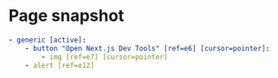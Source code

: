 # Page snapshot

```yaml
- generic [active]:
    - button "Open Next.js Dev Tools" [ref=e6] [cursor=pointer]:
        - img [ref=e7] [cursor=pointer]
    - alert [ref=e12]
```

